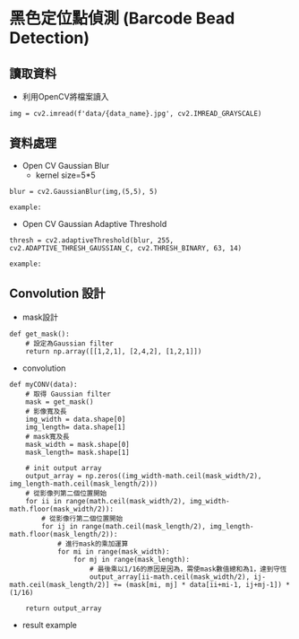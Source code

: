# 黑色定位點偵測 (Barcode Bead Detection)

## 讀取資料
- 利用OpenCV將檔案讀入
```
img = cv2.imread(f'data/{data_name}.jpg', cv2.IMREAD_GRAYSCALE)
```

## 資料處理
- Open CV Gaussian Blur
    - kernel size=5*5
```
blur = cv2.GaussianBlur(img,(5,5), 5)
```
    example:

- Open CV Gaussian Adaptive Threshold
```
thresh = cv2.adaptiveThreshold(blur, 255, cv2.ADAPTIVE_THRESH_GAUSSIAN_C, cv2.THRESH_BINARY, 63, 14)
```
    example:
    

## Convolution 設計
- mask設計
```
def get_mask():
    # 設定為Gaussian filter
    return np.array([[1,2,1], [2,4,2], [1,2,1]])
```
- convolution
```
def myCONV(data):
    # 取得 Gaussian filter
    mask = get_mask()
    # 影像寬及長
    img_width = data.shape[0]
    img_length= data.shape[1]
    # mask寬及長
    mask_width = mask.shape[0]
    mask_length= mask.shape[1]

    # init output array 
    output_array = np.zeros((img_width-math.ceil(mask_width/2), img_length-math.ceil(mask_length/2)))
    # 從影像列第二個位置開始
    for ii in range(math.ceil(mask_width/2), img_width-math.floor(mask_width/2)):
        # 從影像行第二個位置開始
        for ij in range(math.ceil(mask_length/2), img_length-math.floor(mask_length/2)):
            # 進行mask的乘加運算
            for mi in range(mask_width):
                for mj in range(mask_length):
                    # 最後乘以1/16的原因是因為，需使mask數值總和為1，達到守恆
                    output_array[ii-math.ceil(mask_width/2), ij-math.ceil(mask_length/2)] += (mask[mi, mj] * data[ii+mi-1, ij+mj-1]) * (1/16)

    return output_array
```
- result example